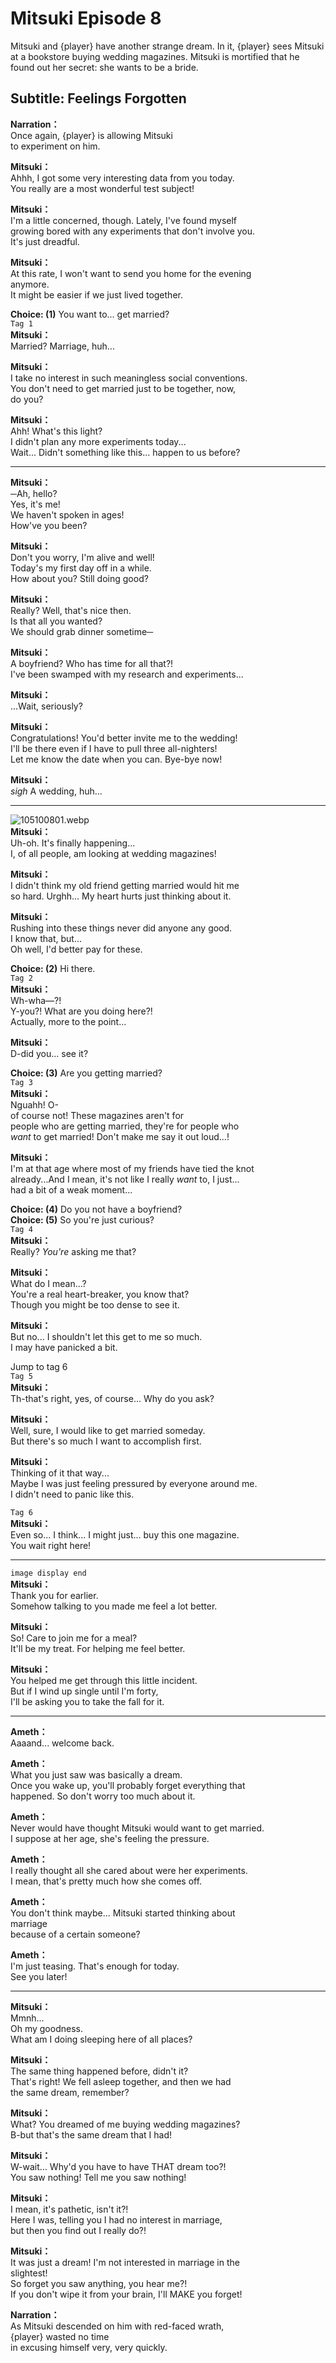# Mitsuki Episode 8
Mitsuki and {player} have another strange dream. In it, {player} sees Mitsuki at a bookstore buying wedding magazines. Mitsuki is mortified that he found out her secret: she wants to be a bride.
  
## Subtitle: Feelings Forgotten
  
**Narration：**  
Once again, {player} is allowing Mitsuki  
to experiment on him.  
  
**Mitsuki：**  
Ahhh, I got some very interesting data from you today.  
You really are a most wonderful test subject!  
  
**Mitsuki：**  
I'm a little concerned, though. Lately, I've found myself  
growing bored with any experiments that don't involve you.  
It's just dreadful.  
  
**Mitsuki：**  
At this rate, I won't want to send you home for the evening  
anymore.  
It might be easier if we just lived together.  
  
**Choice: (1)**  You want to... get married?  
`Tag 1`  
**Mitsuki：**  
Married? Marriage, huh...  
  
**Mitsuki：**  
I take no interest in such meaningless social conventions.  
You don't need to get married just to be together, now,  
do you?  
  
**Mitsuki：**  
Ahh! What's this light?  
I didn't plan any more experiments today...  
Wait... Didn't something like this... happen to us before?  
  

---  
  
**Mitsuki：**  
─Ah, hello?  
Yes, it's me!  
We haven't spoken in ages!  
How've you been?  
  
**Mitsuki：**  
Don't you worry, I'm alive and well!  
Today's my first day off in a while.  
How about you? Still doing good?  
  
**Mitsuki：**  
Really? Well, that's nice then.  
Is that all you wanted?  
We should grab dinner sometime─  
  
**Mitsuki：**  
A boyfriend? Who has time for all that?!  
I've been swamped with my research and experiments...  
  
**Mitsuki：**  
...Wait, seriously?  
  
**Mitsuki：**  
Congratulations! You'd better invite me to the wedding!  
I'll be there even if I have to pull three all-nighters!  
Let me know the date when you can. Bye-bye now!  
  
**Mitsuki：**  
*sigh* A wedding, huh...  
  

---  
  
![105100801.webp](https://redive.estertion.win/card/story/105100801.webp)  
**Mitsuki：**  
Uh-oh. It's finally happening...  
I, of all people, am looking at wedding magazines!  
  
**Mitsuki：**  
I didn't think my old friend getting married would hit me  
so hard. Urghh... My heart hurts just thinking about it.  
  
**Mitsuki：**  
Rushing into these things never did anyone any good.  
I know that, but...  
 Oh well, I'd better pay for these.  
  
**Choice: (2)**  Hi there.  
`Tag 2`  
**Mitsuki：**  
Wh-wha—?!  
Y-you?! What are you doing here?!  
Actually, more to the point...  
  
**Mitsuki：**  
D-did you... see it?  
  
**Choice: (3)**  Are you getting married?  
`Tag 3`  
**Mitsuki：**  
Nguahh! O-  
of course not! These magazines aren't for  
people who are getting married, they're for people who  
*want* to get married! Don't make me say it out loud...!  
  
**Mitsuki：**  
I'm at that age where most of my friends have tied the knot  
already...And I mean, it's not like I really *want* to, I just...  
had a bit of a weak moment...  
  
**Choice: (4)**  Do you not have a boyfriend?  
**Choice: (5)**  So you're just curious?  
`Tag 4`  
**Mitsuki：**  
Really? *You're* asking me that?  
  
**Mitsuki：**  
What do I mean...?  
You're a real heart-breaker, you know that?  
Though you might be too dense to see it.  
  
**Mitsuki：**  
But no... I shouldn't let this get to me so much.  
I may have panicked a bit.  
  
Jump to tag 6  
`Tag 5`  
**Mitsuki：**  
Th-that's right, yes, of course... Why do you ask?  
  
**Mitsuki：**  
Well, sure, I would like to get married someday.  
But there's so much I want to accomplish first.  
  
**Mitsuki：**  
Thinking of it that way...  
Maybe I was just feeling pressured by everyone around me.  
I didn't need to panic like this.  
  
`Tag 6`  
**Mitsuki：**  
Even so... I think... I might just... buy this one magazine.  
You wait right here!  
  

---  
  
`image display end`  
**Mitsuki：**  
Thank you for earlier.  
Somehow talking to you made me feel a lot better.  
  
**Mitsuki：**  
So! Care to join me for a meal?  
It'll be my treat. For helping me feel better.  
  
**Mitsuki：**  
You helped me get through this little incident.  
But if I wind up single until I'm forty,  
I'll be asking you to take the fall for it.  
  

---  
  
**Ameth：**  
Aaaand... welcome back.  
  
**Ameth：**  
What you just saw was basically a dream.  
Once you wake up, you'll probably forget everything that  
happened. So don't worry too much about it.  
  
**Ameth：**  
Never would have thought Mitsuki would want to get married.  
I suppose at her age, she's feeling the pressure.  
  
**Ameth：**  
I really thought all she cared about were her experiments.  
I mean, that's pretty much how she comes off.  
  
**Ameth：**  
You don't think maybe... Mitsuki started thinking about  
marriage  
because of a certain someone?  
  
**Ameth：**  
I'm just teasing. That's enough for today.  
See you later!  
  

---  
  
**Mitsuki：**  
Mmnh...  
Oh my goodness.  
What am I doing sleeping here of all places?  
  
**Mitsuki：**  
The same thing happened before, didn't it?  
That's right! We fell asleep together, and then we had  
the same dream, remember?  
  
**Mitsuki：**  
What? You dreamed of me buying wedding magazines?  
B-but that's the same dream that I had!  
  
**Mitsuki：**  
W-wait... Why'd you have to have THAT dream too?!  
You saw nothing! Tell me you saw nothing!  
  
**Mitsuki：**  
I mean, it's pathetic, isn't it?!  
Here I was, telling you I had no interest in marriage,  
but then you find out I really do?!  
  
**Mitsuki：**  
It was just a dream! I'm not interested in marriage in the  
slightest!  
So forget you saw anything, you hear me?!  
If you don't wipe it from your brain, I'll MAKE you forget!  
  
**Narration：**  
As Mitsuki descended on him with red-faced wrath,  
{player} wasted no time  
in excusing himself very, very quickly.  

